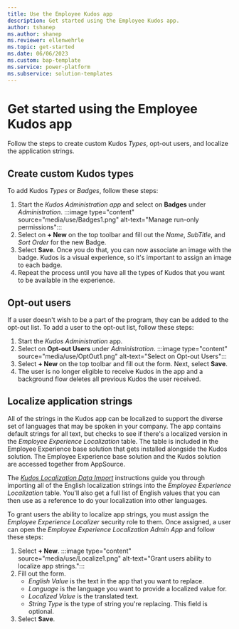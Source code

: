 ```yaml
---
title: Use the Employee Kudos app
description: Get started using the Employee Kudos app.
author: tshanep
ms.author: shanep
ms.reviewer: ellenwehrle
ms.topic: get-started
ms.date: 06/06/2023
ms.custom: bap-template
ms.service: power-platform
ms.subservice: solution-templates
---
```


# Get started using the Employee Kudos app

Follow the steps to create custom Kudos *Types*, opt-out users, and localize the application strings.

## Create custom Kudos types

To add Kudos *Types* or *Badges*, follow these steps:

1. Start the *Kudos Administration app* and select on **Badges** under *Administration*.
:::image type="content" source="media/use/Badges1.png" alt-text="Manage run-only permissions":::
1. Select on **+ New** on the top toolbar and fill out the *Name*, *SubTitle*, and *Sort Order* for the new Badge.
1. Select **Save**. Once you do that, you can now associate an image with the badge. Kudos is a visual experience, so it's important to assign an image to each badge.
1. Repeat the process until you have all the types of Kudos that you want to be available in the experience.

## Opt-out users

If a user doesn't wish to be a part of the program, they can be added to the opt-out list. To add a user to the opt-out list, follow these steps:

1. Start the *Kudos Administration* app.
1. Select on **Opt-out Users** under *Administration*.
:::image type="content" source="media/use/OptOut1.png" alt-text="Select on Opt-out Users":::
1. Select **+ New** on the top toolbar and fill out the form. Next, select **Save**.
1. The user is no longer eligible to receive Kudos in the app and a background flow deletes all previous Kudos the user received.

## Localize application strings

All of the strings in the Kudos app can be localized to support the diverse set of languages that may be spoken in your company. The app contains default strings for all text, but checks to see if there's a localized version in the *Employee Experience Localization* table. The table is included in the Employee Experience base solution that gets installed alongside the Kudos solution. The Employee Experience base solution and the Kudos solution are accessed together from AppSource.

The [*Kudos Localization Data Import*](http://aka/ms/KudosLocalization) instructions guide you through importing all of the English localization strings into the *Employee Experience Localization* table. You'll also get a full list of English values that you can then use as a reference to do your localization into other languages.

To grant users the ability to localize app strings, you must assign the *Employee Experience Localizer* security role to them. Once assigned, a user can open the *Employee Experience Localization Admin App* and follow these steps:

1. Select **+ New**.
:::image type="content" source="media/use/Localize1.png" alt-text="Grant users ability to localize app strings.":::
1. Fill out the form.
    - *English Value* is the text in the app that you want to replace.
    - *Language* is the language you want to provide a localized value for.
    - *Localized Value* is the translated text.
    - *String Type* is the type of string you're replacing. This field is optional.
1. Select **Save**.
